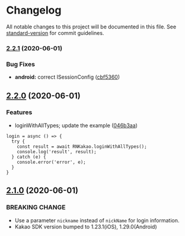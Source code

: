 # Changelog

All notable changes to this project will be documented in this file. See [standard-version](https://github.com/conventional-changelog/standard-version) for commit guidelines.

### [2.2.1](https://github.com/JeffGuKang/react-native-kakao/compare/2.2.0...2.2.1) (2020-06-01)


### Bug Fixes

* **android:** correct ISessionConfig ([cbf5360](https://github.com/JeffGuKang/react-native-kakao/commit/cbf53601b0f5d0d8dd5213252c970c4c3341a46a))

## [2.2.0](https://github.com/JeffGuKang/react-native-kakao/compare/2.1.0...2.2.0) (2020-06-01)


### Features

* loginWithAllTypes; update the example ([046b3aa](https://github.com/JeffGuKang/react-native-kakao/commit/046b3aa59c97b93cbcf8f85fe64a5a35d6a32826))

```
login = async () => {
  try {
    const result = await RNKakao.loginWithAllTypes();
    console.log('result', result);      
  } catch (e) {
    console.error('error', e);
  }
}
```

## [2.1.0](https://github.com/JeffGuKang/react-native-kakao/compare/2.0.3...2.1.0) (2020-06-01)


### BREAKING CHANGE

- Use a parameter `nickname` instead of `nickName` for login information.
- Kakao SDK version bumped to 1.23.1(iOS), 1.29.0(Android)